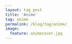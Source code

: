 ```yaml
---
layout: tag_post
title: 'Anime'
tag: anime
permalink: /blog/tag/anime/
image:
  feature: animecover.jpg
---
```


